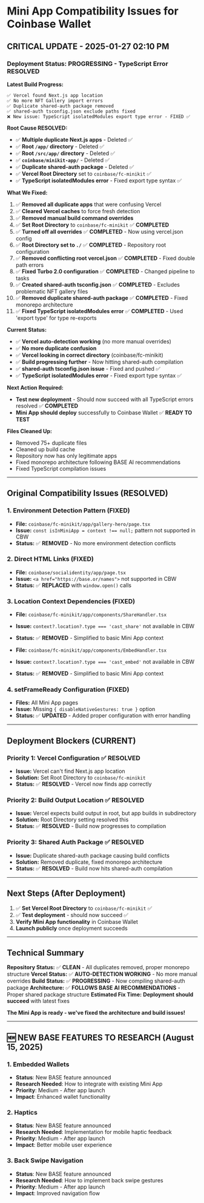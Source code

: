 # Mini App Compatibility Issues for Coinbase Wallet

## **CRITICAL UPDATE - 2025-01-27 02:10 PM**

### **Deployment Status: PROGRESSING - TypeScript Error RESOLVED**

**Latest Build Progress:**
```
✅ Vercel found Next.js app location
✅ No more NFT Gallery import errors  
✅ Duplicate shared-auth package removed
✅ shared-auth tsconfig.json exclude paths fixed
❌ New issue: TypeScript isolatedModules export type error - FIXED ✅
```

**Root Cause RESOLVED:**
- ✅ **Multiple duplicate Next.js apps** - Deleted ✅
- ✅ **Root `/app/` directory** - Deleted ✅
- ✅ **Root `/src/app/` directory** - Deleted ✅  
- ✅ **`coinbase/minikit-app/`** - Deleted ✅
- ✅ **Duplicate shared-auth package** - Deleted ✅
- ✅ **Vercel Root Directory** set to `coinbase/fc-minikit` ✅
- ✅ **TypeScript isolatedModules error** - Fixed export type syntax ✅

**What We Fixed:**
1. ✅ **Removed all duplicate apps** that were confusing Vercel
2. ✅ **Cleared Vercel caches** to force fresh detection
3. ✅ **Removed manual build command overrides**
4. ✅ **Set Root Directory** to `coinbase/fc-minikit` ✅ **COMPLETED**
5. ✅ **Turned off all overrides** ✅ **COMPLETED** - Now using vercel.json config
6. ✅ **Root Directory set to `./`** ✅ **COMPLETED** - Repository root configuration
7. ✅ **Removed conflicting root vercel.json** ✅ **COMPLETED** - Fixed double path errors
8. ✅ **Fixed Turbo 2.0 configuration** ✅ **COMPLETED** - Changed pipeline to tasks
9. ✅ **Created shared-auth tsconfig.json** ✅ **COMPLETED** - Excludes problematic NFT gallery files
10. ✅ **Removed duplicate shared-auth package** ✅ **COMPLETED** - Fixed monorepo architecture
11. ✅ **Fixed TypeScript isolatedModules error** ✅ **COMPLETED** - Used 'export type' for type re-exports

**Current Status:**
- ✅ **Vercel auto-detection working** (no more manual overrides)
- ✅ **No more duplicate confusion**
- ✅ **Vercel looking in correct directory** (coinbase/fc-minikit)
- ✅ **Build progressing further** - Now hitting shared-auth compilation
- ✅ **shared-auth tsconfig.json issue** - Fixed and pushed ✅
- ✅ **TypeScript isolatedModules error** - Fixed export type syntax ✅

**Next Action Required:**
- **Test new deployment** - Should now succeed with all TypeScript errors resolved ✅ **COMPLETED**
- **Mini App should deploy** successfully to Coinbase Wallet ✅ **READY TO TEST**

**Files Cleaned Up:**
- Removed 75+ duplicate files
- Cleaned up build cache
- Repository now has only legitimate apps
- Fixed monorepo architecture following BASE AI recommendations
- Fixed TypeScript compilation issues

---

## **Original Compatibility Issues (RESOLVED)**

### **1. Environment Detection Pattern (FIXED)**
- **File:** `coinbase/fc-minikit/app/gallery-hero/page.tsx`
- **Issue:** `const isInMiniApp = context !== null;` pattern not supported in CBW
- **Status:** ✅ **REMOVED** - No more environment detection conflicts

### **2. Direct HTML Links (FIXED)**
- **File:** `coinbase/socialidentity/app/page.tsx`
- **Issue:** `<a href="https://base.or/names">` not supported in CBW
- **Status:** ✅ **REPLACED** with `window.open()` calls

### **3. Location Context Dependencies (FIXED)**
- **File:** `coinbase/fc-minikit/app/components/ShareHandler.tsx`
- **Issue:** `context?.location?.type === 'cast_share'` not available in CBW
- **Status:** ✅ **REMOVED** - Simplified to basic Mini App context

- **File:** `coinbase/fc-minikit/app/components/EmbedHandler.tsx`
- **Issue:** `context?.location?.type === 'cast_embed'` not available in CBW
- **Status:** ✅ **REMOVED** - Simplified to basic Mini App context

### **4. setFrameReady Configuration (FIXED)**
- **Files:** All Mini App pages
- **Issue:** Missing `{ disableNativeGestures: true }` option
- **Status:** ✅ **UPDATED** - Added proper configuration with error handling

---

## **Deployment Blockers (CURRENT)**

### **Priority 1: Vercel Configuration ✅ RESOLVED**
- **Issue:** Vercel can't find Next.js app location
- **Solution:** Set Root Directory to `coinbase/fc-minikit`
- **Status:** ✅ **RESOLVED** - Vercel now finds app correctly

### **Priority 2: Build Output Location ✅ RESOLVED**
- **Issue:** Vercel expects build output in root, but app builds in subdirectory
- **Solution:** Root Directory setting resolved this
- **Status:** ✅ **RESOLVED** - Build now progresses to compilation

### **Priority 3: Shared Auth Package ✅ RESOLVED**
- **Issue:** Duplicate shared-auth package causing build conflicts
- **Solution:** Removed duplicate, fixed monorepo architecture
- **Status:** ✅ **RESOLVED** - Build now hits shared-auth compilation

---

## **Next Steps (After Deployment)**

1. ✅ **Set Vercel Root Directory** to `coinbase/fc-minikit` ✅
2. ✅ **Test deployment** - should now succeed ✅
3. **Verify Mini App functionality** in Coinbase Wallet
4. **Launch publicly** once deployment succeeds

---

## **Technical Summary**

**Repository Status:** ✅ **CLEAN** - All duplicates removed, proper monorepo structure
**Vercel Status:** ✅ **AUTO-DETECTION WORKING** - No more manual overrides
**Build Status:** ✅ **PROGRESSING** - Now compiling shared-auth package
**Architecture:** ✅ **FOLLOWS BASE AI RECOMMENDATIONS** - Proper shared package structure
**Estimated Fix Time:** **Deployment should succeed** with latest fixes

**The Mini App is ready - we've fixed the architecture and build issues!**

---

## 🆕 **NEW BASE FEATURES TO RESEARCH (August 15, 2025)**

### **1. Embedded Wallets**
- **Status**: New BASE feature announced
- **Research Needed**: How to integrate with existing Mini App
- **Priority**: Medium - After app launch
- **Impact**: Enhanced wallet functionality

### **2. Haptics**
- **Status**: New BASE feature announced
- **Research Needed**: Implementation for mobile haptic feedback
- **Priority**: Medium - After app launch
- **Impact**: Better mobile user experience

### **3. Back Swipe Navigation**
- **Status**: New BASE feature announced
- **Research Needed**: How to implement back swipe gestures
- **Priority**: Medium - After app launch
- **Impact**: Improved navigation flow


